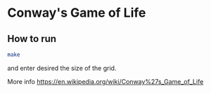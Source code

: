 # Conway's Game of Life


##  How to run

```bash
make 
```
and enter desired the size of the grid.



More info https://en.wikipedia.org/wiki/Conway%27s_Game_of_Life
